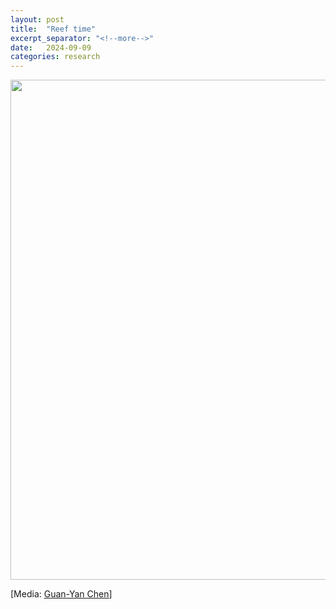 ```yaml
---
layout: post
title:  "Reef time"
excerpt_separator: "<!--more-->"
date:   2024-09-09
categories: research
---
```


<img src="/assets/posts/LZ_10years_compare.mp4" width="800"/>

[Media: [Guan-Yan Chen](people/yan)]